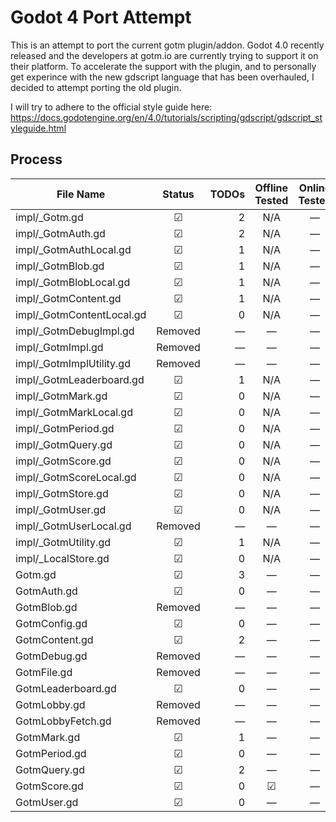 # Godot 4 Port Attempt

This is an attempt to port the current gotm plugin/addon.
Godot 4.0 recently released and the developers at gotm.io are currently trying to support it on their platform.
To accelerate the support with the plugin, and to personally get experince with the new gdscript language that has been overhauled, I decided to attempt porting the old plugin.

I will try to adhere to the official style guide here: https://docs.godotengine.org/en/4.0/tutorials/scripting/gdscript/gdscript_styleguide.html


## Process
| File Name                 | Status  | TODOs | Offline Tested | Online Tested | Unit Tested | Documentation | Reviewed |
| ------------------------- |:-------:| -----:|:--------------:|:-------------:|:-----------:|:-------------:|:--------:|
| impl/_Gotm.gd             | ☑      | 2     | N/A            | —             | —           | —             | —        |
| impl/_GotmAuth.gd         | ☑      | 2     | N/A            | —             | —           | —             | —        |
| impl/_GotmAuthLocal.gd    | ☑      | 1     | N/A            | —             | —           | —             | —        |
| impl/_GotmBlob.gd         | ☑      | 1     | N/A            | —             | —           | —             | —        |
| impl/_GotmBlobLocal.gd    | ☑      | 1     | N/A            | —             | —           | —             | —        |
| impl/_GotmContent.gd      | ☑      | 1     | N/A            | —             | —           | —             | —        |
| impl/_GotmContentLocal.gd | ☑      | 0     | N/A            | —             | —           | —             | —        |
| impl/_GotmDebugImpl.gd    | Removed | —     | —              | —             | —           | —             | —        |
| impl/_GotmImpl.gd         | Removed | —     | —              | —             | —           | —             | —        |
| impl/_GotmImplUtility.gd  | Removed | —     | —              | —             | —           | —             | —        |
| impl/_GotmLeaderboard.gd  | ☑      | 1     | N/A            | —             | —           | —             | —        |
| impl/_GotmMark.gd         | ☑      | 0     | N/A            | —             | —           | —             | —        |
| impl/_GotmMarkLocal.gd    | ☑      | 0     | N/A            | —             | —           | —             | —        |
| impl/_GotmPeriod.gd       | ☑      | 0     | N/A            | —             | —           | —             | —        |
| impl/_GotmQuery.gd        | ☑      | 0     | N/A            | —             | —           | —             | —        |
| impl/_GotmScore.gd        | ☑      | 0     | N/A            | —             | —           | —             | —        |
| impl/_GotmScoreLocal.gd   | ☑      | 0     | N/A            | —             | —           | —             | —        |
| impl/_GotmStore.gd        | ☑      | 0     | N/A            | —             | —           | —             | —        |
| impl/_GotmUser.gd         | ☑      | 0     | N/A            | —             | —           | —             | —        |
| impl/_GotmUserLocal.gd    | Removed | —     | —              | —             | —           | —             | —        |
| impl/_GotmUtility.gd      | ☑      | 1     | N/A            | —             | —           | —             | —        |
| impl/_LocalStore.gd       | ☑      | 0     | N/A            | —             | —           | —             | —        |
| Gotm.gd                   | ☑      | 3     | —              | —             | —           | —             | —        |
| GotmAuth.gd               | ☑      | 0     | —              | —             | —           | ☑             | —        |
| GotmBlob.gd               | Removed | —     | —              | —             | —           | —             | —        |
| GotmConfig.gd             | ☑      | 0     | —              | —             | —           | ☑             | —        |
| GotmContent.gd            | ☑      | 2     | —              | —             | —           | Some          | —        |
| GotmDebug.gd              | Removed | —     | —              | —             | —           | —             | —        |
| GotmFile.gd               | Removed | —     | —              | —             | —           | —             | —        |
| GotmLeaderboard.gd        | ☑      | 0     | —              | —             | —           | Some          | —        |
| GotmLobby.gd              | Removed | —     | —              | —             | —           | —             | —        |
| GotmLobbyFetch.gd         | Removed | —     | —              | —             | —           | —             | —        |
| GotmMark.gd               | ☑      | 1     | —              | —             | —           | Some          | —        |
| GotmPeriod.gd             | ☑      | 0     | —              | —             | —           | ☑             | —        |
| GotmQuery.gd              | ☑      | 2     | —              | —             | —           | ☑             | —        |
| GotmScore.gd              | ☑      | 0     | ☑              | —             | —           | Some          | —        |
| GotmUser.gd               | ☑      | 0     | —              | —             | —           | ☑             | —        |